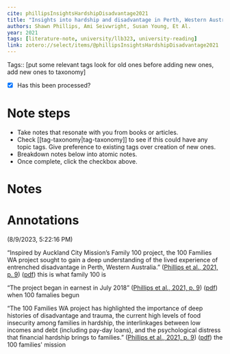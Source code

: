 ```yaml
---
cite: phillipsInsightsHardshipDisadvantage2021
title: "Insights into hardship and disadvantage in Perth, Western Australia: The 100 Families WA report"
authors: Shawn Phillips, Ami Seivwright, Susan Young, Et Al.
year: 2021
tags: [literature-note, university/llb323, university-reading]
link: zotero://select/items/@phillipsInsightsHardshipDisadvantage2021
---
```


Tags:: [put some relevant tags look for old ones before adding new ones,  add new ones to taxonomy] 

- [x] Has this been processed?

# Note steps
- Take notes that resonate with you from books or articles.
- Check [[tag-taxonomy|tag-taxonomy]] to see if this could have any topic tags. Give preference to existing tags over creation of new ones.
- Breakdown notes below into atomic notes.
- Once complete, click the checkbox above.



# Notes


# Annotations  
(8/9/2023, 5:22:16 PM)

“Inspired by Auckland City Mission’s Family 100 project, the 100 Families WA project sought to gain a deep understanding of the lived experience of entrenched disadvantage in Perth, Western Australia.” ([Phillips et al., 2021, p. 9](zotero://select/library/items/Y46N9F7E)) ([pdf](zotero://open-pdf/library/items/DNSCUL9X?page=9&annotation=GQI4EGCL)) this is what family 100 is

“The project began in earnest in July 2018” ([Phillips et al., 2021, p. 9](zotero://select/library/items/Y46N9F7E)) ([pdf](zotero://open-pdf/library/items/DNSCUL9X?page=9&annotation=EJPTSY2X)) when 100 famalies begun

“The 100 Families WA project has highlighted the importance of deep histories of disadvantage and trauma, the current high levels of food insecurity among families in hardship, the interlinkages between low incomes and debt (including pay-day loans), and the psychological distress that financial hardship brings to families.” ([Phillips et al., 2021, p. 9](zotero://select/library/items/Y46N9F7E)) ([pdf](zotero://open-pdf/library/items/DNSCUL9X?page=9&annotation=YPWF7SPG)) the 100 families' mission
